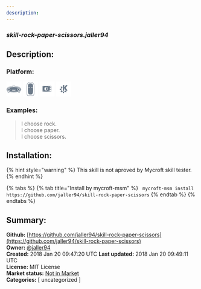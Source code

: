 ```yaml
---
description: 
---
```


### _skill-rock-paper-scissors.jaller94_  
## Description:  
  
  
  
### Platform:  
 ![Mark I](../.gitbook/assets/mark-1-icon.png)  ![Mark II](../.gitbook/assets/mark-2-icon.png)  ![Picroft](../.gitbook/assets/picroft-icon.png)  ![plasmoid](../.gitbook/assets/kde.png)   
### Examples:  
> I choose rock.  
> I choose paper.  
> I choose scissors.  
  
## Installation:  
{% hint style="warning" %}
This skill is not aproved by Mycroft skill tester.
{% endhint %}
    
{% tabs %}
{% tab title="Install by mycroft-msm" %}
``` mycroft-msm install https://github.com/jaller94/skill-rock-paper-scissors```
{% endtab %}
  {% endtabs %}
    
## Summary:  
**Github:** [https://github.com/jaller94/skill-rock-paper-scissors](https://github.com/jaller94/skill-rock-paper-scissors)  
**Owner:** [@jaller94](https://github.com/jaller94)  
**Created:** 2018 Jan 20 09:47:20 UTC  **Last updated:** 2018 Jan 20 09:49:11 UTC  
**License:** MIT License  
**Market status:** [Not in Market](https://market.mycroft.ai/skill/)  
**Categories:** [ uncategorized ]   
